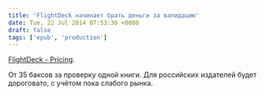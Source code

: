 ```yaml
---
title: 'FlightDeck начинает брать деньги за валидацию'
date: Tue, 22 Jul 2014 07:53:30 +0000
draft: false
tags: ['epub', 'production']
---
```


[FlightDeck - Pricing](https://ebookflightdeck.com/pricing).

От 35 баксов за проверку одной книги. Для российских издателей будет дороговато, с учётом пока слабого рынка.